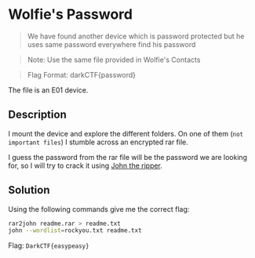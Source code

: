 # Wolfie's Password

> We have found another device which is password protected but he uses same password everywhere find his password

> Note: Use the same file provided in Wolfie's Contacts

> Flag Format: darkCTF{password}

The file is an E01 device.

## Description

I mount the device and explore the different folders. On one of them (`not important files`) I stumble across an encrypted rar file.

I guess the password from the rar file will be the password we are looking for, so I will try to crack it using [John the ripper](https://www.openwall.com/john/).

## Solution

Using the following commands give me the correct flag:

``` bash
rar2john readme.rar > readme.txt
john --wordlist=rockyou.txt readme.txt
```

Flag: `DarkCTF{easypeasy}`